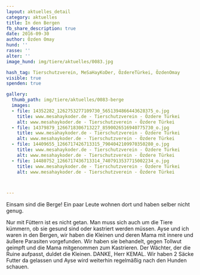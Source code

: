 ```yaml
---
layout: aktuelles_detail
category: aktuelles
title: In den Bergen
fb_share_description: true
date: 2016-09-30
author: Özden Omay
hund: ''
rasse: ''
alter: ''
image_hund: img/tiere/aktuelles/0083.jpg

hash_tag: Tierschutzverein, MeSaHayKoDer, ÖzdereTürkei, ÖzdenOmay
visible: true
spenden: true

gallery:
  thumb_path: img/tiere/aktuelles/0083-berge
  images:
  - file: 14352282_1262753277109730_5651394866443628375_o.jpg
    title: www.mesahaykoder.de - Tierschutzverein - Özdere Türkei
    alt: www.mesahaykoder.de - Tierschutzverein - Özdere Türkei
  - file: 14379879_1266718306713227_8590026516940775730_o.jpg
    title: www.mesahaykoder.de - Tierschutzverein - Özdere Türkei
    alt: www.mesahaykoder.de - Tierschutzverein - Özdere Türkei
  - file: 14409655_1266717426713315_7904042109970350280_o.jpg
    title: www.mesahaykoder.de - Tierschutzverein - Özdere Türkei
    alt: www.mesahaykoder.de - Tierschutzverein - Özdere Türkei
  - file: 14480752_1266717436713314_7407913537715002234_o.jpg
    title: www.mesahaykoder.de - Tierschutzverein - Özdere Türkei
    alt: www.mesahaykoder.de - Tierschutzverein - Özdere Türkei



---
```


Einsam sind die Berge! Ein paar Leute wohnen dort und haben selber nicht genug.

Nur mit Füttern ist es nicht getan. Man muss sich auch um die Tiere kümmern, ob sie gesund sind oder kastriert werden müssen.
Ayse und ich waren in den Bergen, wir haben die Kleinen und deren Mama mit innere und äußere Parasiten vorgefunden. Wir haben sie behandelt, gegen Tollwut geimpft und die Mama mitgenommen zum Kastrieren.
Der Wächter, der die Ruine aufpasst, duldet die Kleinen. DANKE, Herr KEMAL. Wir haben 2 Säcke Futter da gelassen und Ayse wird weiterhin regelmäßig nach den Hunden schauen.